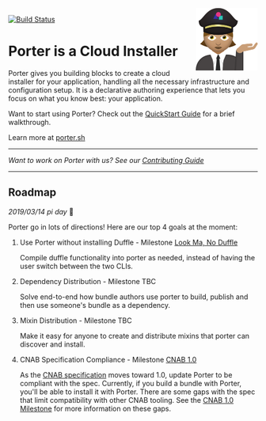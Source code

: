 <img align="right" src="docs/static/images/porter-notext.png" width="125px" />

[![Build Status](https://dev.azure.com/cnlabs/porter/_apis/build/status/deislabs.porter?branchName=master)](https://dev.azure.com/cnlabs/porter/_build/latest?definitionId=6?branchName=master)


# Porter is a Cloud Installer

Porter gives you building blocks to create a cloud installer for your application, handling all the
necessary infrastructure and configuration setup. It is a declarative authoring experience that lets you
focus on what you know best: your application.

Want to start using Porter? Check out the [QuickStart Guide](https://porter.sh/quickstart/) for a brief walkthrough.

Learn more at [porter.sh](https://porter.sh)

---

_Want to work on Porter with us? See our [Contributing Guide](CONTRIBUTING.md)_

---

## Roadmap

_2019/03/14 pi day_ 🥧

Porter go in lots of directions! Here are our top 4 goals at the moment:

1. Use Porter without installing Duffle - Milestone [Look Ma, No Duffle](https://github.com/deislabs/porter/milestone/3)

    Compile duffle functionality into porter as needed, instead of having the user switch between the two CLIs.

2. Dependency Distribution - Milestone TBC

    Solve end-to-end how bundle authors use porter to build, publish and then use someone's bundle as a dependency.

3. Mixin Distribution - Milestone TBC

    Make it easy for anyone to create and distribute mixins that porter can discover and install.

4. CNAB Specification Compliance - Milestone [CNAB 1.0](https://github.com/deislabs/porter/milestone/12)

    As the [CNAB specification](https://github.com/deislabs/cnab-spec) moves toward 1.0, update Porter to be compliant with the spec. Currently, if you build a bundle with Porter, you'll be able to install it with Porter. There are some gaps with the spec that limit compatibility with other CNAB tooling. See the [CNAB 1.0 Milestone](https://github.com/deislabs/porter/milestone/12) for more information on these gaps.
